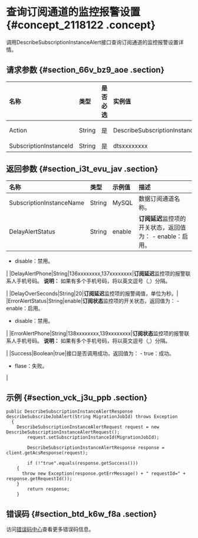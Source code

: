# 查询订阅通道的监控报警设置 {#concept_2118122 .concept}

调用DescribeSubscriptionInstanceAlert接口查询订阅通道的监控报警设置详情。

## 请求参数 {#section_66v_bz9_aoe .section}

|名称|类型|是否必选|实例值|描述|
|:-|:-|:---|:--|:-|
|Action|String|是|DescribeSubscriptionInstanceAlert|要执行的操作，取值：DescribeSubscriptionInstanceAlert。|
|SubscriptionInstanceId|String|是|dtsxxxxxxxx|数据订阅实例ID。|

## 返回参数 {#section_i3t_evu_jav .section}

|名称|类型|示例值|描述|
|:-|:-|:--|:-|
|SubscriptionInstanceName|String|MySQL|数据订阅通道名称。|
|DelayAlertStatus|String|enable|**订阅延迟**监控项的开关状态，返回值为： -   enable：启用。
-   disable：禁用。

 |
|DelayAlertPhone|String|136xxxxxxxx,137xxxxxxxx|**订阅延迟**监控项的报警联系人手机号码。 **说明：** 如果有多个手机号码，将以英文逗号（,）分隔。

 |
|DelayOverSeconds|String|20|**订阅延迟**监控项的报警阈值，单位为秒。|
|ErrorAlertStatus|String|enable|**订阅状态**监控项的开关状态，返回值为： -   enable：启用。
-   disable：禁用。

 |
|ErrorAlertPhone|String|138xxxxxxxx,139xxxxxxxx|**订阅状态**监控项的报警联系人手机号码。 **说明：** 如果有多个手机号码，将以英文逗号（,）分隔。

 |
|Success|Boolean|true|接口是否调用成功，返回值为： -   true：成功。
-   flase：失败。

 |

## 示例 {#section_vck_j3u_ppb .section}

``` {#codeblock_gax_fwc_jle}
public DescribeSubscriptionInstanceAlertResponse describeSubscribeJobAlert(String MigrationJobId) throws Exception 
  {
    DescribeSubscriptionInstanceAlertRequest request = new DescribeSubscriptionInstanceAlertRequest();
        request.setSubscriptionInstanceId(MigrationJobId);

        DescribeSubscriptionInstanceAlertResponse response = client.getAcsResponse(request);

        if (!"true".equals(response.getSuccess()))
    {
      throw new Exception(response.getErrMessage() + " requestId=" + response.getRequestId());
    }
        return response;
    }
```

## 错误码 {#section_btd_k6w_f8a .section}

访问[错误码中心](https://error-center.aliyun.com/status/product/Dts)查看更多错误码信息。

